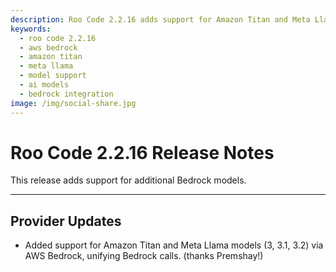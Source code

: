 ```yaml
---
description: Roo Code 2.2.16 adds support for Amazon Titan and Meta Llama models (3, 3.1, 3.2) via AWS Bedrock with unified API calls.
keywords:
  - roo code 2.2.16
  - aws bedrock
  - amazon titan
  - meta llama
  - model support
  - ai models
  - bedrock integration
image: /img/social-share.jpg
---
```


# Roo Code 2.2.16 Release Notes

This release adds support for additional Bedrock models.

---

## Provider Updates

*   Added support for Amazon Titan and Meta Llama models (3, 3.1, 3.2) via AWS Bedrock, unifying Bedrock calls. (thanks Premshay!)